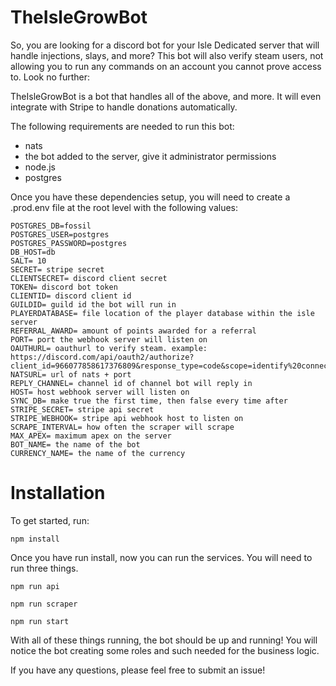 # TheIsleGrowBot

So, you are looking for a discord bot for your Isle Dedicated server that will handle injections, slays, and more? This bot will also verify steam users, not allowing you to run any commands on an account you cannot prove access to. Look no further:

TheIsleGrowBot is a bot that handles all of the above, and more. It will even integrate with Stripe to handle donations automatically.

The following requirements are needed to run this bot:

* nats
* the bot added to the server, give it administrator permissions
* node.js
* postgres

Once you have these dependencies setup, you will need to create a .prod.env file at the root level with the following values:

```
POSTGRES_DB=fossil
POSTGRES_USER=postgres
POSTGRES_PASSWORD=postgres
DB_HOST=db
SALT= 10
SECRET= stripe secret
CLIENTSECRET= discord client secret
TOKEN= discord bot token
CLIENTID= discord client id
GUILDID= guild id the bot will run in
PLAYERDATABASE= file location of the player database within the isle server
REFERRAL_AWARD= amount of points awarded for a referral
PORT= port the webhook server will listen on
OAUTHURL= oauthurl to verify steam. example: https://discord.com/api/oauth2/authorize?client_id=966077858617376809&response_type=code&scope=identify%20connections
NATSURL= url of nats + port
REPLY_CHANNEL= channel id of channel bot will reply in
HOST= host webhook server will listen on
SYNC_DB= make true the first time, then false every time after
STRIPE_SECRET= stripe api secret
STRIPE_WEBHOOK= stripe api webhook host to listen on
SCRAPE_INTERVAL= how often the scraper will scrape
MAX_APEX= maximum apex on the server
BOT_NAME= the name of the bot
CURRENCY_NAME= the name of the currency
```

# Installation

To get started, run:

```
npm install
```

Once you have run install, now you can run the services. You will need to run three things.

```
npm run api
```

```
npm run scraper
```

```
npm run start
```

With all of these things running, the bot should be up and running! You will notice the bot creating some roles and such needed for the business logic.


If you have any questions, please feel free to submit an issue!